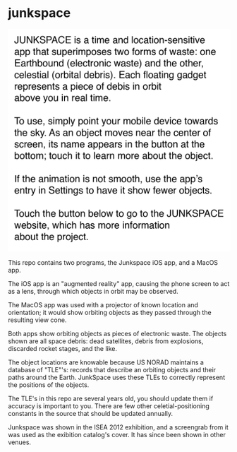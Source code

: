 # junkspace
![The Junkspace statement is in the image file "App_text600.png"](App_text600.png?raw=true "Title")


This repo contains two programs, the Junkspace iOS app, and a MacOS app. 

The iOS app is an "augmented reality" app, causing the phone screen to act as a lens, through which objects in orbit may be observed. 

The MacOS app was used with a projector of known location and orientation; it would show orbiting objects as they passed through the resulting view cone. 

Both apps show orbiting objects as pieces of electronic waste. The objects shown are all space debris: dead satellites, debris from explosions, discarded rocket stages, and the like. 

The object locations are knowable because US NORAD maintains a database of "TLE"'s: records that describe an orbiting objects and their paths around the Earth. JunkSpace uses these TLEs to correctly represent the positions of the objects.

The TLE's in this repo are several years old, you should update them if accuracy is important to you. There are few other celetial-positioning constants in the source that should be updated annually. 

Junkspace was shown in the ISEA 2012 exhibition, and a screengrab from it was used as the exibition catalog's cover. It has since been shown in other venues. 

